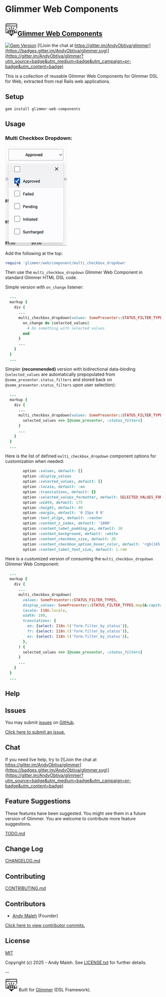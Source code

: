 # Glimmer Web Components
## [<img src="https://raw.githubusercontent.com/AndyObtiva/glimmer/master/images/glimmer-logo-hi-res.png" height=40 />Glimmer Web Components](https://github.com/AndyObtiva/glimmer-dsl-web)
[![Gem Version](https://badge.fury.io/rb/glimmer-web-components.svg)](http://badge.fury.io/rb/glimmer-web-components)
[![Join the chat at https://gitter.im/AndyObtiva/glimmer](https://badges.gitter.im/AndyObtiva/glimmer.svg)](https://gitter.im/AndyObtiva/glimmer?utm_source=badge&utm_medium=badge&utm_campaign=pr-badge&utm_content=badge)

This is a collection of reusable Glimmer Web Components for Glimmer DSL for Web, extracted from real Rails web applications.

## Setup

```
gem install glimmer-web-components
```

## Usage

### Multi Checkbox Dropdown:

![multi checkbox dropdown](/screenshots/glimmer-web-components-multi-checkbox-dropdown.gif)

Add the following at the top:

```ruby
require 'glimmer/web/component/multi_checkbox_dropdown'
```

Then use the `multi_checkbox_dropdown` Glimmer Web Component in standard Glimmer HTML DSL code.

Simple version with `on_change` listener:

```ruby
  ...
  markup {
    div {
      ...
      multi_checkbox_dropdown(values: SomePresenter::STATUS_FILTER_TYPES) {
        on_change do |selected_values|
          # Do something with selected values
        end
      }
      ...
    }
  }
  ...
```

Simpler **(recommended)** version with bidirectional data-binding (`selected_values` are automatically prepopulated from `@some_presenter.status_filters` and stored back on `@some_presenter.status_filters` upon user selection):

```ruby
  ...
  markup {
    div {
      ...
      multi_checkbox_dropdown(values: SomePresenter::STATUS_FILTER_TYPES) {
        selected_values <=> [@some_presenter, :status_filters]
      }
      ...
    }
  }
  ...
```

Here is the list of defined `multi_checkbox_dropdown` component options for customization when needed:

```ruby
        option :values, default: []
        option :display_values
        option :selected_values, default: []
        option :locale, default: :en
        option :translations, default: {}
        option :selected_values_formatter, default: SELECTED_VALUES_FORMATTER_DEFAULT
        option :width, default: 175
        option :height, default: 40
        option :margin, default: '0 15px 0 0'
        option :text_align, default: :center
        option :content_z_index, default: '1000'
        option :content_label_padding_px, default: 10
        option :content_background, default: :white
        option :content_checkbox_size, default: 20
        option :content_checkbox_option_hover_color, default: 'rgb(245, 245, 245)'
        option :content_label_font_size, default: 1.rem
```

Here is a customized version of consuming the `multi_checkbox_dropdown` Glimmer Web Component:

```ruby
  ...
  markup {
    div {
      ...
      multi_checkbox_dropdown(
        values: SomePresenter::STATUS_FILTER_TYPES,
        display_values: SomePresenter::STATUS_FILTER_TYPES.map(&:capitalize),
        locale: I18n.locale,
        width: 190,
        translations: {
          en: {select: I18n.t('form.filter_by_status')},
          fr: {select: I18n.t('form.filter_by_status')},
          es: {select: I18n.t('form.filter_by_status')},
        },
      ) {
        selected_values <=> [@some_presenter, :status_filters]
      }
      ...
    }
  }
  ...
```

## Help

## Issues

You may submit [issues](https://github.com/AndyObtiva/glimmer-dsl-web/issues) on [GitHub](https://github.com/AndyObtiva/glimmer-dsl-web/issues).

[Click here to submit an issue.](https://github.com/AndyObtiva/glimmer-dsl-web/issues)

## Chat

If you need live help, try to [![Join the chat at https://gitter.im/AndyObtiva/glimmer](https://badges.gitter.im/AndyObtiva/glimmer.svg)](https://gitter.im/AndyObtiva/glimmer?utm_source=badge&utm_medium=badge&utm_campaign=pr-badge&utm_content=badge)

## Feature Suggestions

These features have been suggested. You might see them in a future version of Glimmer. You are welcome to contribute more feature suggestions.

[TODO.md](TODO.md)

## Change Log

[CHANGELOG.md](CHANGELOG.md)

## Contributing

[CONTRIBUTING.md](CONTRIBUTING.md)

## Contributors

* [Andy Maleh](https://github.com/AndyObtiva) (Founder)

[Click here to view contributor commits.](https://github.com/AndyObtiva/glimmer-web-components/graphs/contributors)

## License

[MIT](https://opensource.org/licenses/MIT)

Copyright (c) 2025 - Andy Maleh.
See [LICENSE.txt](LICENSE.txt) for further details.

--

[<img src="https://raw.githubusercontent.com/AndyObtiva/glimmer/master/images/glimmer-logo-hi-res.png" height=40 />](https://github.com/AndyObtiva/glimmer) Built for [Glimmer](https://github.com/AndyObtiva/glimmer) (DSL Framework).
